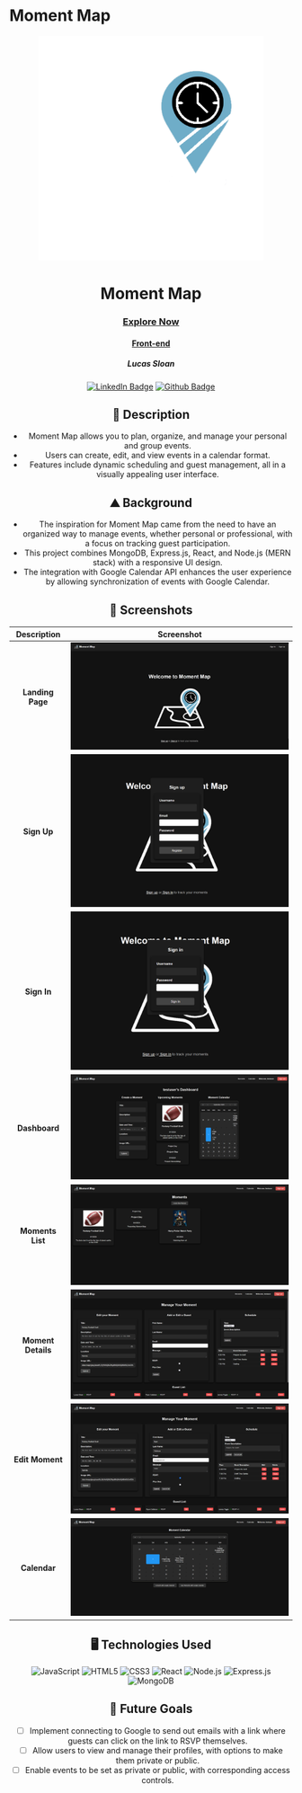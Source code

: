 # Moment Map
<div id="header" align="center">
  <img src="public/images/Moment-Map-icon-inverse.png" width="400" height="400">
</div>

<div id="description" align="center">
  
  # Moment Map

  ### [Explore Now](https://your-deployed-site-url.com)
  #### [Front-end](https://github.com/Lucas-Sloan/react-momentmap-front-end)

  ##### Lucas Sloan

  [![LinkedIn Badge](https://img.shields.io/badge/%40LucasSloan-black?style=flat&logo=LinkedIn&logoColor=blue)](https://www.linkedin.com/in/lucas-sloan-892802211)
  [![Github Badge](https://img.shields.io/badge/%40LucasSloan-black?style=flat&logo=Github&logoColor=white)](https://github.com/Lucas-Sloan)

  ## :pencil: Description

 - Moment Map allows you to plan, organize, and manage your personal and group events.
 - Users can create, edit, and view events in a calendar format.
 - Features include dynamic scheduling and guest management, all in a visually appealing user interface.

  ## :mountain: Background

 - The inspiration for Moment Map came from the need to have an organized way to manage events, whether personal or professional, with a focus on tracking guest participation.
 - This project combines MongoDB, Express.js, React, and Node.js (MERN stack) with a responsive UI design.
 - The integration with Google Calendar API enhances the user experience by allowing synchronization of events with Google Calendar.

</div>

<div id="screenshots" align="center">

  ## :camera_flash: Screenshots 

  | Description       | Screenshot                                                |
  |:-----------------:|-----------------------------------------------------------|
  | **Landing Page**  | ![Landing Page](public/images/Landing-Page.png)       |
  | **Sign Up**       | ![Sign Up](public/images/Sign-up.png)             |
  | **Sign In**       | ![Sign In](public/images/Sign-in.png)             |
  | **Dashboard**     | ![Dashboard](public/images/Dashboard.png)         |
  | **Moments List**  | ![Moments List](public/images/Moments.png)        |
  | **Moment Details**| ![Moment Details](public/images/Moment-Details.png) |
  | **Edit Moment**   | ![Edit Moment](public/images/Moment-Details-editing.png) |
  | **Calendar**      | ![Calendar](public/images/Calendar.png)           |

</div>

<div id="assets" align="center">

## :desktop_computer: Technologies Used
![JavaScript](https://img.shields.io/badge/-JavaScript-05122A?style=flat&logo=javascript)
![HTML5](https://img.shields.io/badge/-HTML5-05122A?style=flat&logo=html5)
![CSS3](https://img.shields.io/badge/-CSS-05122A?style=flat&logo=css3)
![React](https://img.shields.io/badge/-React-05122A?style=flat&logo=react)
![Node.js](https://img.shields.io/badge/-Node.js-05122A?style=flat&logo=node.js)
![Express.js](https://img.shields.io/badge/-Express.js-05122A?style=flat&logo=express)
![MongoDB](https://img.shields.io/badge/-MongoDB-05122A?style=flat&logo=mongodb)

## :satellite: Future Goals

- [ ] Implement connecting to Google to send out emails with a link where guests can click on the link to RSVP themselves.
- [ ] Allow users to view and manage their profiles, with options to make them private or public.
- [ ] Enable events to be set as private or public, with corresponding access controls.

</div>